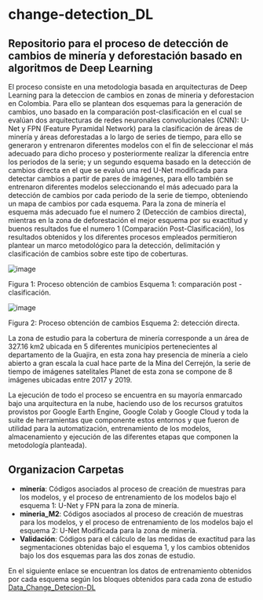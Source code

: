 # change-detection_DL
## Repositorio para el proceso de detección de cambios de minería y deforestación basado en algoritmos de Deep Learning

El proceso consiste en una metodologia basada en arquitecturas de Deep Learning para la deteccion de cambios en zonas de mineria y deforestacion en Colombia. Para ello se plantean dos esquemas para la generación de cambios, uno basado en la comparación post-clasificación en el cual se evalúan dos arquitecturas de redes neuronales convolucionales (CNN): U-Net y FPN (Feature Pyramidal Network) para la clasificación de áreas de minería y áreas deforestadas a lo largo de series de tiempo, para ello se generaron y entrenaron diferentes modelos con el fin de seleccionar el más adecuado para dicho proceso y posteriormente realizar la diferencia entre los periodos de la serie; y un segundo esquema basado en la detección de cambios directa en el que se evaluó una red U-Net modificada para detectar cambios a partir de pares de imágenes, para ello también se entrenaron diferentes modelos seleccionando el más adecuado para la detección de cambios por cada periodo de la serie de tiempo, obteniendo un mapa de cambios por cada esquema. Para la zona de minería el esquema más adecuado fue el numero 2 (Detección de cambios directa), mientras en la zona de deforestación el mejor esquema por su exactitud y buenos resultados fue el numero 1 (Comparación Post-Clasificación), los resultados obtenidos y los diferentes procesos empleados permitieron plantear un marco metodológico para la detección, delimitación y clasificación de cambios sobre este tipo de coberturas.

![image](https://user-images.githubusercontent.com/16407959/141313155-15a16d7e-6238-4254-9014-1d174d974884.png)

Figura 1: Proceso obtención de cambios Esquema 1: comparación post - clasificación.

![image](https://user-images.githubusercontent.com/16407959/141313188-980bc1b0-1f09-4e24-b9c1-8574b9e8bc66.png)

Figura 2: Proceso obtención de cambios Esquema 2: detección directa.


La zona de estudio para la cobertura de minería corresponde a un área de 327.16 km2 ubicada en 5 diferentes municipios pertenecientes al departamento de la Guajira, en esta zona hay presencia de minería a cielo abierto a gran escala la cual hace parte de la Mina del Cerrejón, la serie de tiempo de imágenes satelitales Planet de esta zona se compone de 8 imágenes ubicadas entre 2017 y 2019. 

La ejecución de todo el proceso se encuentra en su mayoría enmarcado bajo una arquitectura en la nube, haciendo uso de los recursos gratuitos provistos por Google Earth Engine, Google Colab y Google Cloud y toda la suite de herramientas que componente estos entornos y que fueron de utilidad para la automatización, entrenamiento de los modelos, almacenamiento y ejecución de las diferentes etapas que componen la metodología planteada).

## Organizacion Carpetas
- **minería**: Códigos asociados al proceso de creación de muestras para los modelos, y el proceso de entrenamiento de los modelos bajo el esquema 1: U-Net y FPN para la zona de minería.
- **mineria_M2**: Códigos asociados al proceso de creación de muestras para los modelos, y el proceso de entrenamiento de los modelos bajo el esquema 2: U-Net Modificada para la zona de minería.
- **Validación**: Códigos para el cálculo de las medidas de exactitud para las segmentaciones obtenidas bajo el esquema 1, y los cambios obtenidos bajo los dos esquemas para las dos zonas de estudio.

En el siguiente enlace se encuentran los datos de entrenamiento obtenidos por cada esquema según los bloques obtenidos para cada zona de estudio [Data_Change_Detecion-DL](https://drive.google.com/drive/folders/1o0O-Gturw0D1yuOFpbkMmHFKUXp6rQsR?usp=sharing)
